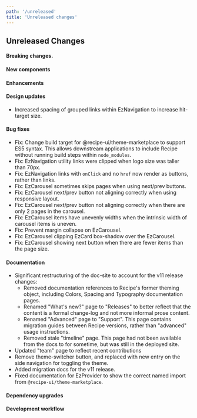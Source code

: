 ```yaml
---
path: '/unreleased'
title: 'Unreleased changes'
---
```


## Unreleased Changes

#### Breaking changes.

#### New components

#### Enhancements

#### Design updates

- Increased spacing of grouped links within EzNavigation to increase hit-target size.

#### Bug fixes

- Fix: Change build target for @recipe-ui/theme-marketplace to support ES5 syntax. This allows downstream applications to include Recipe without running build steps within `node_modules`.
- Fix: EzNavigation utility links were clipped when logo size was taller than 70px.
- Fix: EzNavigation links with `onClick` and no `href` now render as buttons, rather than links.
- Fix: EzCarousel sometimes skips pages when using next/prev buttons.
- Fix: EzCarousel next/prev button not aligning correctly when using responsive layout.
- Fix: EzCarousel next/prev button not aligning correctly when there are only 2 pages in the carousel.
- Fix: EzCarousel items have unevenly widths when the intrinsic width of carousel items is uneven.
- Fix: Prevent margin collapse on EzCarousel.
- Fix: EzCarousel clipping EzCard box-shadow over the EzCarousel.
- Fix: EzCarousel showing next button when there are fewer items than the page size.

#### Documentation

- Significant restructuring of the doc-site to account for the v11 release changes:
  - Removed documentation references to Recipe's former theming object, including Colors, Spacing and Typography documentation pages.
  - Renamed "What's new?" page to "Releases" to better reflect that the content is a formal change-log and not more informal prose content.
  - Renamed "Advanced" page to "Support". This page contains migration guides between Recipe versions, rather than "advanced" usage instructions.
  - Removed stale "timeline" page. This page had not been available from the docs to for sometime, but was still in the deployed site.
- Updated "team" page to reflect recent contributions
- Remove theme-switcher button, and replaced with new entry on the side navigation for toggling the theme.
- Added migration docs for the v11 release.
- Fixed documentation for EzProvider to show the correct named import from `@recipe-ui/theme-marketplace`.

#### Dependency upgrades

#### Development workflow
